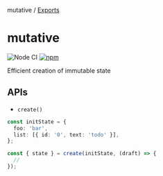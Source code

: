 mutative / [Exports](modules.md)

# mutative

![Node CI](https://github.com/unadlib/mutative/workflows/Node%20CI/badge.svg)
[![npm](https://img.shields.io/npm/v/mutative.svg)](https://www.npmjs.com/package/mutative)

Efficient creation of immutable state

## APIs

- `create()`

```ts
const initState = {
  foo: 'bar',
  list: [{ id: '0', text: 'todo' }],
};

const { state } = create(initState, (draft) => {
  //
});
```
